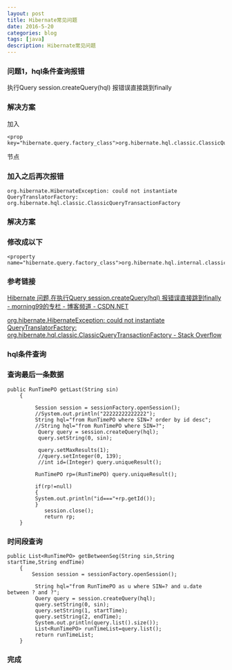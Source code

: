 ```yaml
---
layout: post
title: Hibernate常见问题
date: 2016-5-20
categories: blog
tags: [java]
description: Hibernate常见问题
---   
```


### 问题1，hql条件查询报错

执行Query session.createQuery(hql) 报错误直接跳到finally

### 解决方案

 加入

```
<prop key="hibernate.query.factory_class">org.hibernate.hql.classic.ClassicQueryTranslatorFactory</prop>
```
 节点

### 加入之后再次报错  

```
org.hibernate.HibernateException: could not instantiate QueryTranslatorFactory: org.hibernate.hql.classic.ClassicQueryTransactionFactory
```

### 解决方案  


### 修改成以下 

```
<property name="hibernate.query.factory_class">org.hibernate.hql.internal.classic.ClassicQueryTranslatorFactory</property>
```

### 参考链接

[Hibernate 问题,在执行Query session.createQuery(hql) 报错误直接跳到finally - morning99的专栏 - 博客频道 - CSDN.NET](http://blog.csdn.net/morning99/article/details/17807077)

[org.hibernate.HibernateException: could not instantiate QueryTranslatorFactory: org.hibernate.hql.classic.ClassicQueryTransactionFactory - Stack Overflow](http://stackoverflow.com/questions/5582478/org-hibernate-hibernateexception-could-not-instantiate-querytranslatorfactory)


### hql条件查询   


### 查询最后一条数据 

```
public RunTimePO getLast(String sin)
    {
        
         Session session = sessionFactory.openSession();
         //System.out.println("22222222222222");
         String hql="from RunTimePO where SIN=? order by id desc";   
         //String hql="from RunTimePO where SIN=?";
          Query query = session.createQuery(hql); 
          query.setString(0, sin);
         
          query.setMaxResults(1);
          //query.setInteger(0, 139);  
          //int id=(Integer) query.uniqueResult();
     
         RunTimePO rp=(RunTimePO) query.uniqueResult();  
            
         if(rp!=null)
         {
         System.out.println("id==="+rp.getId());
         }
            session.close();
            return rp; 
    }
```


### 时间段查询

```
public List<RunTimePO> getBetweenSeg(String sin,String startTime,String endTime)
    {
        Session session = sessionFactory.openSession();
        
         String hql="from RunTimePO as u where SIN=? and u.date between ? and ?"; 
         Query query = session.createQuery(hql);
         query.setString(0, sin);
         query.setString(1, startTime);
         query.setString(2, endTime);
         System.out.println(query.list().size());
         List<RunTimePO> runTimeList=query.list();
         return runTimeList;
    }

```

### 完成
